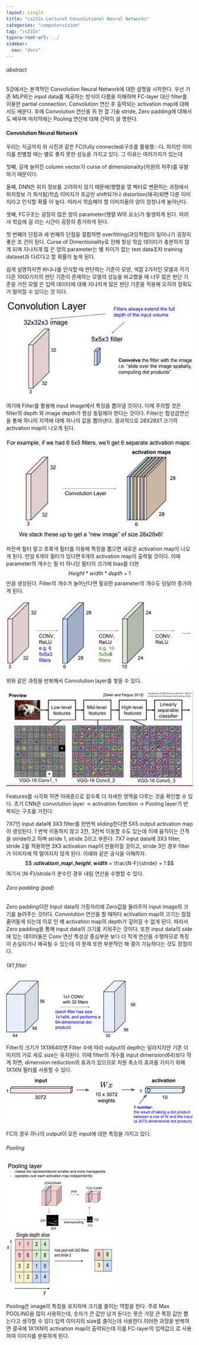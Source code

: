 ```yaml
---
layout: single
title: "cs231n Lecture5 Convolutional Neural Networks"
categories: "computervision"
tag: "cs231n"
typora-root-url: ../
sidebar:
  nav: "docs"
---
```


###### abstract

5강에서는 본격적인 Convolution Neural Network에 대한 설명을 시작한다. 우선 기존 MLP와는 input data를 제공하는 방식이 다름을 이해하며 FC-layer 대신 filter를 이용한 partial connection, Convolution 연산 후 출력되는 activation map에 대해서도 배운다. 후에 Convolution 연산을 위 한 잡 기술 stride, Zero padding에 대해서도 배우며 마지막에는 Pooling 연산에 대해 간략이 설 명한다.

#### Convolution Neural Network 

우리는 지금까지 위 사진과 같은 FC(fully connected)구조를 활용했♘다. 하지만 이미지를 판별할 때는 별로 좋지 못한 성능을 가지고 있다. 그 이유는 여러가지가 있는데

첫째, 길게 늘어진 column vector가 curse of dimensionality(차원의 저주)를 유발하기 때문이다.

둘째, DNN은 위치 정보를 고려하지 않기 때문에(행렬을 열 벡터로 변환하는 과정에서 위치정보 가 희석됨)학습 이미지가 조금만 shift되거나 distortion(왜곡)되면 다른 이미지라고 인식할 확률 이 높다. 따라서 학습해야 할 이미지들의 양이 엄청나게 늘어난다.

셋째, FC구조는 굉장히 많은 양의 parameter(행렬 W의 요소)가 발생하게 된다. 따라서 학습에 걸 리는 시간이 굉장히 증가하게 된다.

첫 번째의 단점과 세 번째의 단점을 결합하면 overfitting(과잉적합)이 일어나기 굉장히 좋은 조 건이 된다. Curse of Dimentionality로 인해 항상 학습 데이터가 충분하지 않게 되며 지나치게 많 은 양의 parameter는 별 차이가 없는 test data조차 training dataset과 다르다고 할 확률이 높게 된다.

쉽게 설명하자면 바나나를 인식할 때 판단하는 기준이 모양, 색깔 2가지인 모델과 각기 다른 1000가지의 판단 기준이 존재하는 모델의 성능을 비교했을 때 너무 많은 판단 기준을 가진 모델 은 입력 데이터에 대해 지나치게 많은 판단 기준을 적용해 오히려 정확도가 떨어질 수 있다는 것 이다.

![image-20240204141244156](/images/2024-02-04-cs231n5/image-20240204141244156.png)

여기에 Filter를 활용해 input image에서 특징을 뽑아낼 것이다. 이때 주의할 것은 filter의 depth 와 image depth가 항상 동일해야 한다는 것이다. Filter는 합성곱연산을 통해 하나의 지역에 대해 하나의 값을 뽑아낸다. 결과적으로 28X28X1 크기의 activation map이 나오게 된다.

![image-20240204141309330](/images/2024-02-04-cs231n5/image-20240204141309330.png)

파란색 필터 말고 초록색 필터를 이용해 특징을 뽑으면 새로운 activation map이 나오게 된다. 만일 6개의 필터가 있다면 6개의 activation map이 출력될 것이다. 이때 parameter의 개수는 필 터 하나당 필터의 크기에 bias를 더한
$$
Height * width * depth+1
$$
만큼 생성된다. Filter의 개수가 늘어난다면 필요한 parameter의 개수도 덩달아 증가하게 된다.

![image-20240204141348173](/images/2024-02-04-cs231n5/image-20240204141348173.png)

위와 같은 과정을 반복해서 Convolution layer를 쌓을 수 있다.

![image-20240204141358288](/images/2024-02-04-cs231n5/image-20240204141358288.png)

Features를 시각화 하면 아래층으로 갈수록 더 자세한 영역을 다루는 것을 확인할 수 있다. 초기 CNN은 convolution layer -> activation function -> Pooling layer가 반복되는 구조를 가진다.

7X7인 input data에 3X3 filter를 한번씩 sliding한다면 5X5 output activation map이 생성된다. 1 번씩 이동하지 않고 2칸, 3칸씩 이동할 수도 있는데 이때 움직이는 간격을 stride라고 하며 stride 1, stride 2라고 부른다. 7X7 input data에 3X3 filter, stride 2를 적용하면 3X3 activation map이 만들어질 것이고, stride 3인 경우 filter가 이미지에 딱 떨어지지 않게 된다. 아래와 같은 공식을 이해하자.
$$
𝑎𝒄𝒕𝒊𝒗𝒂𝒕𝒊𝒐𝒏\,𝒎𝒂𝒑\,𝒉𝒆𝒊𝒈𝒉𝒕, 𝒘𝒊𝒅𝒕𝒉 = \frac{N-F}{stride} + 1 
$$
여기서 (N-F)/stride가 분수인 경우 내림 연산을 수행할 수 있다.

###### Zero padding (pad)

Zero padding이란 Input data의 가장자리에 Zero값을 둘러주어 input image의 크기를 늘려주는 것이다. Convolution 연산을 할 때마다 activation map의 크기는 점점 줄어들게 되는데 이로 인 해 activation map의 depth가 깊어질 수 없게 된다. 따라서 Zero padding을 통해 input data의 크기를 키워주는 것이다. 또한 input data의 side에 있는 데이터들은 Conv 연산 특성상 중심부분 보다 더 적게 연산을 수행하므로 특징이 손실되거나 왜곡될 수 있는데 이 문제 또한 부분적인 해 결이 가능하다는 것도 장점이다.

###### 1X1 filter

![image-20240204141634794](/images/2024-02-04-cs231n5/image-20240204141634794.png)

Filter의 크기가 1X1X64라면 Filter 수에 따라 output의 depth는 달라지지만 기존 이미지의 가로 세로 size는 유지된다. 이때 filter의 개수를 input dimension(64)보다 작게 하면, dimension reduction의 효과가 있으므로 차원 축소의 효과를 가지기 위해 1X1XN 필터를 사용할 수 있다.

![image-20240204141654842](/images/2024-02-04-cs231n5/image-20240204141654842.png)

FC의 경우 하나의 output이 모든 input에 대한 특징을 가지고 있다.

###### Pooling

![image-20240204141715162](/images/2024-02-04-cs231n5/image-20240204141715162.png)![image-20240204141719171](/images/2024-02-04-cs231n5/image-20240204141719171.png)

Pooling은 image의 특징을 유지하며 크기를 줄이는 역할을 한다. 주로 Max POOLING을 많이 사용하는데, 숫자가 큰 값만 남겨 둔다는 뜻은 가장 큰 특징 값만 뽑는다고 생각할 수 있다.입력 이미지의 size를 줄이는데 사용한다.이러한 과정을 반복하면 결국에 1X1XN의 activation map이 출력되는데 이를 FC-layer의 입력값으 로 사용하여 이미지를 분류하게 된다.

